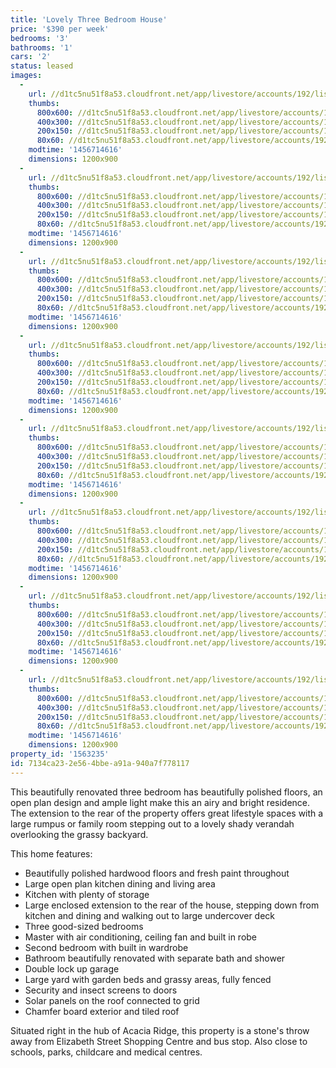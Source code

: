 ```yaml
---
title: 'Lovely Three Bedroom House'
price: '$390 per week'
bedrooms: '3'
bathrooms: '1'
cars: '2'
status: leased
images:
  -
    url: //d1tc5nu51f8a53.cloudfront.net/app/livestore/accounts/192/listings/735670/images/front-4344961168-201_8444681797_20160229125728.jpg
    thumbs:
      800x600: //d1tc5nu51f8a53.cloudfront.net/app/livestore/accounts/192/listings/735670/images/front-4344961168-201_8444681797_20160229125728_800x600.jpg
      400x300: //d1tc5nu51f8a53.cloudfront.net/app/livestore/accounts/192/listings/735670/images/front-4344961168-201_8444681797_20160229125728_400x300.jpg
      200x150: //d1tc5nu51f8a53.cloudfront.net/app/livestore/accounts/192/listings/735670/images/front-4344961168-201_8444681797_20160229125728_200x150.jpg
      80x60: //d1tc5nu51f8a53.cloudfront.net/app/livestore/accounts/192/listings/735670/images/front-4344961168-201_8444681797_20160229125728_80x60.jpg
    modtime: '1456714616'
    dimensions: 1200x900
  -
    url: //d1tc5nu51f8a53.cloudfront.net/app/livestore/accounts/192/listings/735670/images/deck-6458654846-2015_3698726883_20160229125659.jpg
    thumbs:
      800x600: //d1tc5nu51f8a53.cloudfront.net/app/livestore/accounts/192/listings/735670/images/deck-6458654846-2015_3698726883_20160229125659_800x600.jpg
      400x300: //d1tc5nu51f8a53.cloudfront.net/app/livestore/accounts/192/listings/735670/images/deck-6458654846-2015_3698726883_20160229125659_400x300.jpg
      200x150: //d1tc5nu51f8a53.cloudfront.net/app/livestore/accounts/192/listings/735670/images/deck-6458654846-2015_3698726883_20160229125659_200x150.jpg
      80x60: //d1tc5nu51f8a53.cloudfront.net/app/livestore/accounts/192/listings/735670/images/deck-6458654846-2015_3698726883_20160229125659_80x60.jpg
    modtime: '1456714616'
    dimensions: 1200x900
  -
    url: //d1tc5nu51f8a53.cloudfront.net/app/livestore/accounts/192/listings/735670/images/kitchen-803927993-20_820010462_20160229125704.jpg
    thumbs:
      800x600: //d1tc5nu51f8a53.cloudfront.net/app/livestore/accounts/192/listings/735670/images/kitchen-803927993-20_820010462_20160229125704_800x600.jpg
      400x300: //d1tc5nu51f8a53.cloudfront.net/app/livestore/accounts/192/listings/735670/images/kitchen-803927993-20_820010462_20160229125704_400x300.jpg
      200x150: //d1tc5nu51f8a53.cloudfront.net/app/livestore/accounts/192/listings/735670/images/kitchen-803927993-20_820010462_20160229125704_200x150.jpg
      80x60: //d1tc5nu51f8a53.cloudfront.net/app/livestore/accounts/192/listings/735670/images/kitchen-803927993-20_820010462_20160229125704_80x60.jpg
    modtime: '1456714616'
    dimensions: 1200x900
  -
    url: //d1tc5nu51f8a53.cloudfront.net/app/livestore/accounts/192/listings/735670/images/living2-8672376755-2_6596483346_20160229125708.jpg
    thumbs:
      800x600: //d1tc5nu51f8a53.cloudfront.net/app/livestore/accounts/192/listings/735670/images/living2-8672376755-2_6596483346_20160229125708_800x600.jpg
      400x300: //d1tc5nu51f8a53.cloudfront.net/app/livestore/accounts/192/listings/735670/images/living2-8672376755-2_6596483346_20160229125708_400x300.jpg
      200x150: //d1tc5nu51f8a53.cloudfront.net/app/livestore/accounts/192/listings/735670/images/living2-8672376755-2_6596483346_20160229125708_200x150.jpg
      80x60: //d1tc5nu51f8a53.cloudfront.net/app/livestore/accounts/192/listings/735670/images/living2-8672376755-2_6596483346_20160229125708_80x60.jpg
    modtime: '1456714616'
    dimensions: 1200x900
  -
    url: //d1tc5nu51f8a53.cloudfront.net/app/livestore/accounts/192/listings/735670/images/living-7345128344-20_8041825239_20160229125708.jpg
    thumbs:
      800x600: //d1tc5nu51f8a53.cloudfront.net/app/livestore/accounts/192/listings/735670/images/living-7345128344-20_8041825239_20160229125708_800x600.jpg
      400x300: //d1tc5nu51f8a53.cloudfront.net/app/livestore/accounts/192/listings/735670/images/living-7345128344-20_8041825239_20160229125708_400x300.jpg
      200x150: //d1tc5nu51f8a53.cloudfront.net/app/livestore/accounts/192/listings/735670/images/living-7345128344-20_8041825239_20160229125708_200x150.jpg
      80x60: //d1tc5nu51f8a53.cloudfront.net/app/livestore/accounts/192/listings/735670/images/living-7345128344-20_8041825239_20160229125708_80x60.jpg
    modtime: '1456714616'
    dimensions: 1200x900
  -
    url: //d1tc5nu51f8a53.cloudfront.net/app/livestore/accounts/192/listings/735670/images/bath-7592240176-2015_5450441972_20160229125652.jpg
    thumbs:
      800x600: //d1tc5nu51f8a53.cloudfront.net/app/livestore/accounts/192/listings/735670/images/bath-7592240176-2015_5450441972_20160229125652_800x600.jpg
      400x300: //d1tc5nu51f8a53.cloudfront.net/app/livestore/accounts/192/listings/735670/images/bath-7592240176-2015_5450441972_20160229125652_400x300.jpg
      200x150: //d1tc5nu51f8a53.cloudfront.net/app/livestore/accounts/192/listings/735670/images/bath-7592240176-2015_5450441972_20160229125652_200x150.jpg
      80x60: //d1tc5nu51f8a53.cloudfront.net/app/livestore/accounts/192/listings/735670/images/bath-7592240176-2015_5450441972_20160229125652_80x60.jpg
    modtime: '1456714616'
    dimensions: 1200x900
  -
    url: //d1tc5nu51f8a53.cloudfront.net/app/livestore/accounts/192/listings/735670/images/bed1-8094472806-2015_1604897468_20160229125653.jpg
    thumbs:
      800x600: //d1tc5nu51f8a53.cloudfront.net/app/livestore/accounts/192/listings/735670/images/bed1-8094472806-2015_1604897468_20160229125653_800x600.jpg
      400x300: //d1tc5nu51f8a53.cloudfront.net/app/livestore/accounts/192/listings/735670/images/bed1-8094472806-2015_1604897468_20160229125653_400x300.jpg
      200x150: //d1tc5nu51f8a53.cloudfront.net/app/livestore/accounts/192/listings/735670/images/bed1-8094472806-2015_1604897468_20160229125653_200x150.jpg
      80x60: //d1tc5nu51f8a53.cloudfront.net/app/livestore/accounts/192/listings/735670/images/bed1-8094472806-2015_1604897468_20160229125653_80x60.jpg
    modtime: '1456714616'
    dimensions: 1200x900
  -
    url: //d1tc5nu51f8a53.cloudfront.net/app/livestore/accounts/192/listings/735670/images/bed2-5811840212-2015_5132823270_20160229125656.jpg
    thumbs:
      800x600: //d1tc5nu51f8a53.cloudfront.net/app/livestore/accounts/192/listings/735670/images/bed2-5811840212-2015_5132823270_20160229125656_800x600.jpg
      400x300: //d1tc5nu51f8a53.cloudfront.net/app/livestore/accounts/192/listings/735670/images/bed2-5811840212-2015_5132823270_20160229125656_400x300.jpg
      200x150: //d1tc5nu51f8a53.cloudfront.net/app/livestore/accounts/192/listings/735670/images/bed2-5811840212-2015_5132823270_20160229125656_200x150.jpg
      80x60: //d1tc5nu51f8a53.cloudfront.net/app/livestore/accounts/192/listings/735670/images/bed2-5811840212-2015_5132823270_20160229125656_80x60.jpg
    modtime: '1456714616'
    dimensions: 1200x900
property_id: '1563235'
id: 7134ca23-2e56-4bbe-a91a-940a7f778117
---
```

This beautifully renovated three bedroom has beautifully polished floors, an open plan design and ample light make this an airy and bright residence. The extension to the rear of the property offers great lifestyle spaces with a large rumpus or family room stepping out to a lovely shady verandah overlooking the grassy backyard.

This home features:
* Beautifully polished hardwood floors and fresh paint throughout
* Large open plan kitchen dining and living area
* Kitchen with plenty of storage
* Large enclosed extension to the rear of the house, stepping down from kitchen and dining and walking out to large undercover deck
* Three good-sized bedrooms
* Master with air conditioning, ceiling fan and built in robe
* Second bedroom with built in wardrobe
* Bathroom beautifully renovated with separate bath and shower
* Double lock up garage
* Large yard with garden beds and grassy areas, fully fenced
* Security and insect screens to doors
* Solar panels on the roof connected to grid
* Chamfer board exterior and tiled roof

Situated right in the hub of Acacia Ridge, this property is a stone's throw away from Elizabeth Street Shopping Centre and bus stop. Also close to schools, parks, childcare and medical centres.